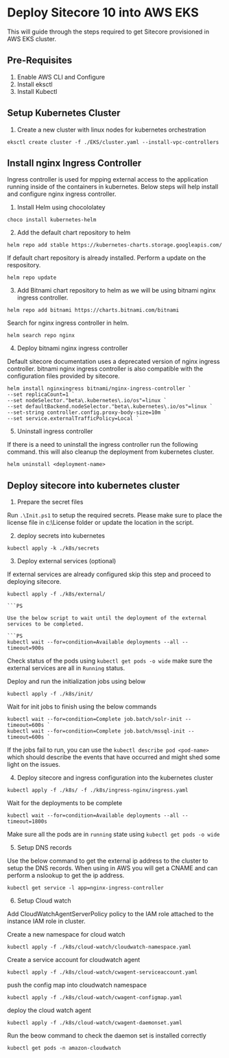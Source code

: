 # Deploy Sitecore 10 into AWS EKS

This will guide through the steps required to get Sitecore provisioned in AWS EKS cluster. 

## Pre-Requisites

1. Enable AWS CLI and Configure
2. Install eksctl
3. Install Kubectl


## Setup Kubernetes Cluster

1. Create a new cluster with linux nodes for kubernetes orchestration

```PS
eksctl create cluster -f ./EKS/cluster.yaml --install-vpc-controllers
```

## Install nginx Ingress Controller

Ingress controller is used for mpping external access to the application running inside of the containers in kubernetes. Below steps will help install and configure nginx ingress controller.

1. Install Helm using chocololatey

```PS
choco install kubernetes-helm
```

2. Add the default chart repository to helm

```
helm repo add stable https://kubernetes-charts.storage.googleapis.com/
```

If default chart repository is already installed. Perform a update on the respository.

```
helm repo update
```

3. Add Bitnami chart repository to helm as we will be using bitnami nginx ingress controller.

```
helm repo add bitnami https://charts.bitnami.com/bitnami
```

Search for nginx ingress controller in helm.

```
helm search repo nginx
```
4. Deploy bitnami nginx ingress controller

Default sitecore documentation uses a deprecated version of nginx ingress controller. bitnami nginx ingress controller is also compatible with the configuration files provided by sitecore.

```PS
helm install nginxingress bitnami/nginx-ingress-controller `
--set replicaCount=1 `
--set nodeSelector."beta\.kubernetes\.io/os"=linux `
--set defaultBackend.nodeSelector."beta\.kubernetes\.io/os"=linux `
--set-string controller.config.proxy-body-size=10m `
--set service.externalTrafficPolicy=Local `
```
5. Uninstall ingress controller

If there is a need to uninstall the ingress controller run the following command. this will also cleanup the deployment from kubernetes cluster.

```
helm uninstall <deployment-name>
```

## Deploy sitecore into kubernetes cluster

1. Prepare the secret files

Run `.\Init.ps1` to setup the required secrets. Please make sure to place the license file in c:\License folder or update the location in the script.

2. deploy secrets into kubernetes

```PS
kubectl apply -k ./k8s/secrets
```

3. Deploy external services (optional)

If external services are already configured skip this step and proceed to deploying sitecore.

```PS
kubectl apply -f ./k8s/external/

```PS

Use the below script to wait until the deployment of the external services to be completed.

```PS
kubectl wait --for=condition=Available deployments --all --timeout=900s
```
Check status of the pods using `kubectl get pods -o wide` make sure the external services are all in `Running` status.

Deploy and run the initialization jobs using below

```PS
kubectl apply -f ./k8s/init/
```

Wait for init jobs to finish using the below commands

```PS
kubectl wait --for=condition=Complete job.batch/solr-init --timeout=600s `
kubectl wait --for=condition=Complete job.batch/mssql-init --timeout=600s `
```
If the jobs fail to run, you can use the `kubectl describe pod <pod-name>` which should describe the events that have occurred and might shed some light on the issues.

4. Deploy sitecore and ingress configuration into the kubernetes cluster

```PS
kubectl apply -f ./k8s/ -f ./k8s/ingress-nginx/ingress.yaml
```

Wait for the deployments to be complete 
```PS
kubectl wait --for=condition=Available deployments --all --timeout=1800s
```

Make sure all the pods are in `running` state using `kubectl get pods -o wide` 

5. Setup DNS records

Use the below command to get the external ip address to the cluster to setup the DNS records. When using in AWS you will get a CNAME and can perform a nslookup to get the ip address.

```PS
kubectl get service -l app=nginx-ingress-controller
```

6. Setup Cloud watch

Add CloudWatchAgentServerPolicy policy to the IAM role attached to the instance IAM role in cluster.

Create a new namespace for cloud watch
```PS
kubectl apply -f ./k8s/cloud-watch/cloudwatch-namespace.yaml
```

Create a service account for cloudwatch agent
```PS
kubectl apply -f ./k8s/cloud-watch/cwagent-serviceaccount.yaml
```

push the config map into cloudwatch namespace
```PS
kubectl apply -f ./k8s/cloud-watch/cwagent-configmap.yaml
```

deploy the cloud watch agent
```PS
kubectl apply -f ./k8s/cloud-watch/cwagent-daemonset.yaml
```

Run the beow command to check the daemon set is installed correctly
```PS
kubectl get pods -n amazon-cloudwatch
```